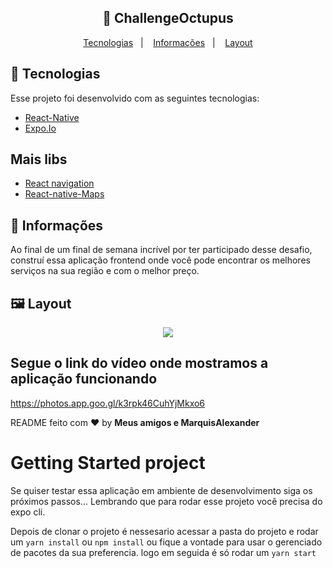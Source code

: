 <h2 align="center">
  🚀 ChallengeOctupus
</h2>

<p align="center">
  <a href="#rocket-tecnologias">Tecnologias</a>&nbsp;&nbsp;&nbsp;|&nbsp;&nbsp;&nbsp;
  <a href="#-informações">Informações</a>&nbsp;&nbsp;&nbsp;|&nbsp;&nbsp;&nbsp;
  <a href="#-layout">Layout</a>
</p>

## :rocket: Tecnologias

Esse projeto foi desenvolvido com as seguintes tecnologias:

- [React-Native](https://reactnative.dev/)
- [Expo.Io](https://expo.io/)

## Mais libs
- [React navigation](https://reactnavigation.org/)
- [React-native-Maps](https://github.com/react-native-maps/react-native-maps)

## 🤔 Informações

Ao final de um final de semana incrível por ter participado desse desafio, construí essa aplicação frontend onde você pode encontrar os melhores serviços na sua região e com o melhor preço.

## 🖼 Layout
<p align="center">
<img src="https://user-images.githubusercontent.com/51330232/116871099-181a3600-abea-11eb-9e02-1a5fc6fcc470.png">
</p>

## Segue o link do vídeo onde mostramos a aplicação funcionando
https://photos.app.goo.gl/k3rpk46CuhYjMkxo6


README feito com ❤️ by **Meus amigos e MarquisAlexander**


# Getting Started project

Se quiser testar essa aplicação em ambiente de desenvolvimento siga os próximos passos...
Lembrando que para rodar esse projeto você precisa do expo cli.

Depois de clonar o projeto é nessesario acessar a pasta do projeto e rodar um 
`yarn install` ou `npm install` ou fique a vontade para usar o gerenciado de pacotes da sua preferencia.
logo em seguida é só rodar um `yarn start`
